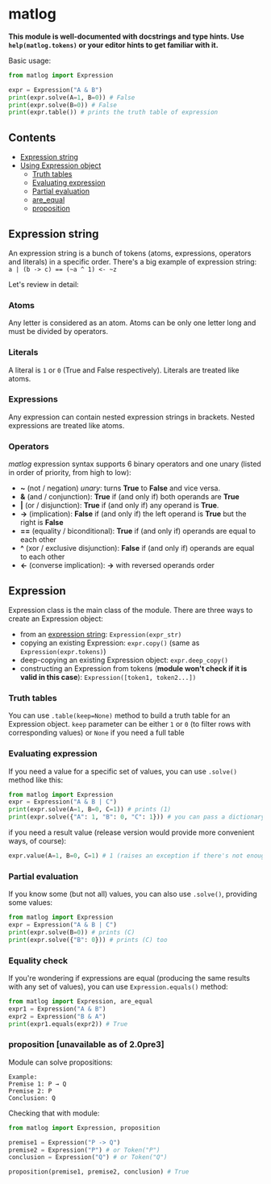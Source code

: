 # matlog

**This module is well-documented with docstrings and type hints. Use `help(matlog.tokens)` or your editor hints to get familiar with it.**

Basic usage:    
```python
from matlog import Expression

expr = Expression("A & B")
print(expr.solve(A=1, B=0)) # False
print(expr.solve(B=0)) # False
print(expr.table()) # prints the truth table of expression
```

## Contents
+ [Expression string](#expression-string)
+ [Using Expression object](#expression)
  + [Truth tables](#truth-tables)
  + [Evaluating expression](#evaluating-expression)
  + [Partial evaluation](#partial-evaluation)
  + [are_equal](are_equal)
  + [proposition](proposition)

## Expression string
An expression string is a bunch of tokens (atoms, expressions, operators and literals) in a specific order.
There's a big example of expression string:    
`a | (b -> c) == (~a ^ 1) <- ~z`

Let's review in detail:    

### Atoms

Any letter is considered as an atom. Atoms can be only one letter long and must be divided by operators.

### Literals

A literal is `1` or `0` (True and False respectively). Literals are treated like atoms.

### Expressions

Any expression can contain nested expression strings in brackets. Nested expressions are treated like atoms.

### Operators

*matlog* expression syntax supports 6 binary operators and one unary (listed in order of priority, from high to low):
+ **~** (not / negation) *unary*: turns **True** to **False** and vice versa. 
+ **&** (and / conjunction): **True** if (and only if) both operands are **True**
+ **|** (or / disjunction): **True** if (and only if) any operand is **True**.
+ **->** (implication): **False** if (and only if) the left operand is **True** but the right is **False**
+ **==** (equality / biconditional): **True** if (and only if) operands are equal to each other
+ **^** (xor / exclusive disjunction): **False** if (and only if) operands are equal to each other
+ **<-** (converse implication): **->** with reversed operands order

## Expression

Expression class is the main class of the module.
There are three ways to create an Expression object:
+ from an [expression string](#expression-string): `Expression(expr_str)`
+ copying an existing Expression: `expr.copy()` (same as `Expression(expr.tokens)`)
+ deep-copying an existing Expression object: `expr.deep_copy()`
+ constructing an Expression from tokens (**module won't check if it is valid in this case**): `Expression([token1, token2...])`

### Truth tables 

You can use `.table(keep=None)` method to build a truth table for an Expression object.
`keep` parameter can be either `1` or `0` (to filter rows with corresponding values) or `None` if you need a full table    

### Evaluating expression

If you need a value for a specific set of values, you can use `.solve()` method like this:

```python
from matlog import Expression
expr = Expression("A & B | C")
print(expr.solve(A=1, B=0, C=1)) # prints (1)
print(expr.solve({"A": 1, "B": 0, "C": 1})) # you can pass a dictionary too
```

if you need a result value (release version would provide more convenient ways, of course):

```python
expr.value(A=1, B=0, C=1) # 1 (raises an exception if there's not enough data to solve expression)
```

### Partial evaluation

If you know some (but not all) values, you can also use `.solve()`, providing some values:

```python
from matlog import Expression
expr = Expression("A & B | C")
print(expr.solve(B=0)) # prints (C)
print(expr.solve({"B": 0})) # prints (C) too
``` 

### Equality check

If you're wondering if expressions are equal (producing the same results with any set of values), you can use `Expression.equals()` method:

```python
from matlog import Expression, are_equal
expr1 = Expression("A & B")
expr2 = Expression("B & A")
print(expr1.equals(expr2)) # True
```

### proposition [unavailable as of 2.0pre3]

Module can solve propositions:
```
Example:
Premise 1: P → Q 
Premise 2: P 
Conclusion: Q 
```
Checking that with module:
```python
from matlog import Expression, proposition

premise1 = Expression("P -> Q")
premise2 = Expression("P") # or Token("P")
conclusion = Expression("Q") # or Token("Q")

proposition(premise1, premise2, conclusion) # True
```